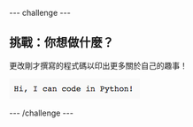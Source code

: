 --- challenge ---

## 挑戰：你想做什麼？

更改剛才撰寫的程式碼以印出更多關於自己的趣事！

![截圖](images/me-mind.png)

--- /challenge ---